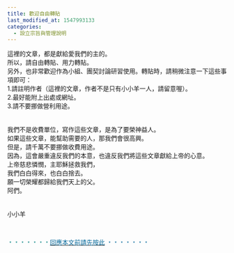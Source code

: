 ```yaml
---
title: 歡迎自由轉貼
last_modified_at: 1547993133
categories:
  - 設立宗旨與管理說明
---
```


這裡的文章，都是獻給愛我們的主的。<br>所以，請自由轉貼、用力轉貼。<br>另外，也非常歡迎作為小組、團契討論研習使用。<!--more-->轉貼時，請稍微注意一下這些事項即可：<br>1.請註明作者（這裡的文章，作者不是只有小小羊一人，請留意喔）。<br>2.最好能附上出處或網址。<br>3.請不要挪做營利用途。<br><br><br>我們不是收費單位，寫作這些文章，是為了要榮神益人。<br>如果這些文章，能幫助需要的人，那我們會很高興。<br>但是，請千萬不要挪做收費用途。<br>因為，這會嚴重違反我們的本意，也違反我們將這些文章獻給上帝的心意。<br>上帝慈悲憐憫，主耶穌拯救我們，<br>我們白白得來，也白白捨去。<br>願一切榮耀都歸給我們天上的父。<br>阿們。<br><br><br>小小羊<br><p>&nbsp;</p><p><font color="#008080">﹡﹡﹡﹡﹡﹡﹡</font><a href="http://blog.roodo.com/yml/archives/cat_144649.html" target="_blank"><font color="#006699">回應本文前請先按此</font></a><font color="#006699">&nbsp;﹡﹡﹡﹡﹡﹡﹡</font></p><br><br><br><br><br>
